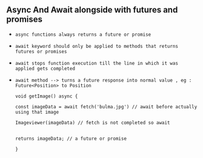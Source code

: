 ## Async And Await alongside with futures and promises



* `async functions always returns a future or promise`
* `await keyword should only be applied to methods that returns futures or promises`
* `await stops function execution till the line in which it was applied gets completed`
* `await method --> turns a future response into normal value , eg : Future<Position> to Position`





      void getImage() async {

      const imageData = await fetch('bulma.jpg') // await before actually using that image

      Imageviewer(imageData) // fetch is not completed so await 
      
      
      returns imageData; // a future or promise
      
      }
